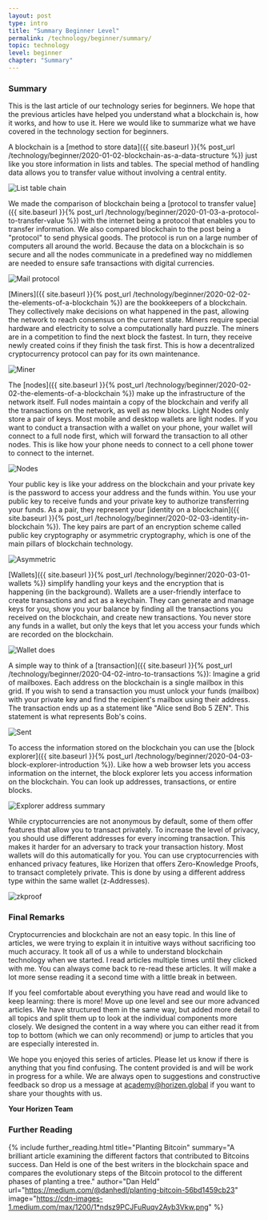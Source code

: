 ```yaml
---
layout: post
type: intro
title: "Summary Beginner Level"
permalink: /technology/beginner/summary/
topic: technology
level: beginner
chapter: "Summary"
---
```


### Summary

This is the last article of our technology series for beginners. We hope that the previous articles have helped you understand what a blockchain is, how it works, and how to use it. Here we would like to summarize what we have covered in the technology section for beginners.

A blockchain is a [method to store data]({{ site.baseurl }}{% post_url /technology/beginner/2020-01-02-blockchain-as-a-data-structure %}) just like you store information in lists and tables. The special method of handling data allows you to transfer value without involving a central entity.

![List table chain](/assets/post_files/technology/beginner/blockchain-as-a-data-structure/list_table_chain.jpg)

We made the comparison of blockchain being a [protocol to transfer value]({{ site.baseurl }}{% post_url /technology/beginner/2020-01-03-a-protocol-to-transfer-value %}) with the internet being a protocol that enables you to transfer information. We also compared blockchain to the post being a "protocol" to send physical goods. The protocol is run on a large number of computers all around the world. Because the data on a blockchain is so secure and all the nodes communicate in a predefined way no middlemen are needed to ensure safe transactions with digital currencies.

![Mail protocol](/assets/post_files/technology/beginner/a-protocol-to-transfer-value/mail_protocol.jpg)

[Miners]({{ site.baseurl }}{% post_url /technology/beginner/2020-02-02-the-elements-of-a-blockchain %}) are the bookkeepers of a blockchain. They collectively make decisions on what happened in the past, allowing the network to reach consensus on the current state. Miners require special hardware and electricity to solve a computationally hard puzzle. The miners are in a competition to find the next block the fastest. In turn, they receive newly created coins if they finish the task first. This is how a decentralized cryptocurrency protocol can pay for its own maintenance.

![Miner](/assets/post_files/technology/beginner/the-elements-of-a-blockchain/miner.jpg)

The [nodes]({{ site.baseurl }}{% post_url /technology/beginner/2020-02-02-the-elements-of-a-blockchain %}) make up the infrastructure of the network itself. Full nodes maintain a copy of the blockchain and verify all the transactions on the network, as well as new blocks. Light Nodes only store a pair of keys. Most mobile and desktop wallets are light nodes. If you want to conduct a transaction with a wallet on your phone, your wallet will connect to a full node first, which will forward the transaction to all other nodes. This is like how your phone needs to connect to a cell phone tower to connect to the internet.

![Nodes](/assets/post_files/technology/beginner/the-elements-of-a-blockchain/nodes.png)

Your public key is like your address on the blockchain and your private key is the password to access your address and the funds within. You use your public key to receive funds and your private key to authorize transferring your funds. As a pair, they represent your [identity on a blockchain]({{ site.baseurl }}{% post_url /technology/beginner/2020-02-03-identity-in-blockchain %}). The key pairs are part of an encryption scheme called public key cryptography or asymmetric cryptography, which is one of the main pillars of blockchain technology.

![Asymmetric](/assets/post_files/technology/beginner/identity-in-blockchain/asymmetric.png)

[Wallets]({{ site.baseurl }}{% post_url /technology/beginner/2020-03-01-wallets %}) simplify handling your keys and the encryption that is happening (in the background). Wallets are a user-friendly interface to create transactions and act as a keychain. They can generate and manage keys for you, show you your balance by finding all the transactions you received on the blockchain, and create new transactions. You never store any funds in a wallet, but only the keys that let you access your funds which are recorded on the blockchain.

![Wallet does](/assets/post_files/technology/beginner/wallets/wallet_does.jpg)

A simple way to think of a [transaction]({{ site.baseurl }}{% post_url /technology/beginner/2020-04-02-intro-to-transactions %}): Imagine a grid of mailboxes. Each address on the blockchain is a single mailbox in this grid. If you wish to send a transaction you must unlock your funds (mailbox) with your private key and find the recipient's mailbox using their address. The transaction ends up as a statement like "Alice send Bob 5 ZEN". This statement is what represents Bob's coins.

![Sent](/assets/post_files/technology/beginner/intro-to-transactions-basic/T3_sent.jpg)

To access the information stored on the blockchain you can use the [block explorer]({{ site.baseurl }}{% post_url /technology/beginner/2020-04-03-block-explorer-introduction %}). Like how a web browser lets you access information on the internet, the block explorer lets you access information on the blockchain. You can look up addresses, transactions, or entire blocks.

![Explorer address summary](/assets/post_files/technology/beginner/block-explorer-introduction/explorer_address_summary.png)

While cryptocurrencies are not anonymous by default, some of them offer features that allow you to transact privately. To increase the level of privacy, you should use different addresses for every incoming transaction. This makes it harder for an adversary to track your transaction history. Most wallets will do this automatically for you. You can use cryptocurrencies with enhanced privacy features, like Horizen that offers Zero-Knowledge Proofs, to transact completely private. This is done by using a different address type within the same wallet (z-Addresses).

![zkproof](/assets/post_files/technology/beginner/intro-to-privacy-on-the-blockchain/zkproof.jpg)

### Final Remarks

Cryptocurrencies and blockchain are not an easy topic. In this line of articles, we were trying to explain it in intuitive ways without sacrificing too much accuracy. It took all of us a while to understand blockchain technology when we started. I read articles multiple times until they clicked with me. You can always come back to re-read these articles. It will make a lot more sense reading it a second time with a little break in between.

If you feel comfortable about everything you have read and would like to keep learning: there is more! Move up one level and see our more advanced articles. We have structured them in the same way, but added more detail to all topics and split them up to look at the individual components more closely. We designed the content in a way where you can either read it from top to bottom (which we can only recommend) or jump to articles that you are especially interested in.

We hope you enjoyed this series of articles. Please let us know if there is anything that you find confusing. The content provided is and will be work in progress for a while. We are always open to suggestions and constructive feedback so drop us a message at [academy@horizen.global](mailto:academy@horizen.global) if you want to share your thoughts with us.

**Your Horizen Team**

### Further Reading

{% include further_reading.html title="Planting Bitcoin" summary="A brilliant article examining the different factors that contributed to Bitcoins success. Dan Held is one of the best writers in the blockchain space and compares the evolutionary steps of the Bitcoin protocol to the different phases of planting a tree." author="Dan Held" url="https://medium.com/@danhedl/planting-bitcoin-56bd1459cb23" image="https://cdn-images-1.medium.com/max/1200/1*ndsz9PCJFuRuqv2Ayb3Vkw.png" %}
